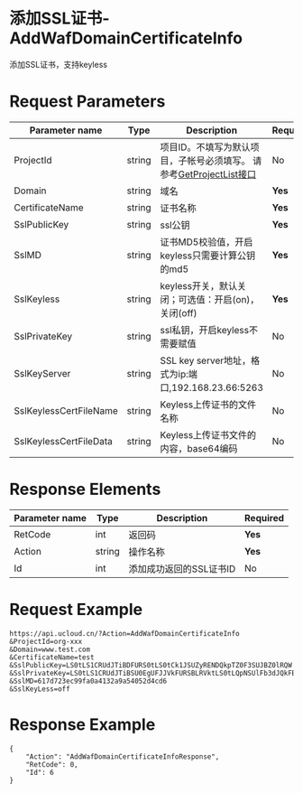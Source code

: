 # 添加SSL证书-AddWafDomainCertificateInfo

添加SSL证书，支持keyless

# Request Parameters
|Parameter name|Type|Description|Required|
|---|---|---|---|
|ProjectId|string|	项目ID。不填写为默认项目，子帐号必须填写。 请参考[GetProjectList接口](api/summary/get_project_list)|No|
|Domain|string|域名|**Yes**|
|CertificateName|string|证书名称|**Yes**|
|SslPublicKey|string|ssl公钥|**Yes**|
|SslMD|string|证书MD5校验值，开启keyless只需要计算公钥的md5|**Yes**|
|SslKeyless|string|keyless开关，默认关闭；可选值：开启(on)，关闭(off)|**Yes**|
|SslPrivateKey|string|ssl私钥，开启keyless不需要赋值|No|
|SslKeyServer|string|SSL key server地址，格式为ip:端口,192.168.23.66:5263|No|
|SslKeylessCertFileName|string|Keyless上传证书的文件名称|No|
|SslKeylessCertFileData|string|Keyless上传证书文件的内容，base64编码|No|

# Response Elements
|Parameter name|Type|Description|Required|
|---|---|---|---|
|RetCode|int|返回码|**Yes**|
|Action|string|操作名称|**Yes**|
|Id|int|添加成功返回的SSL证书ID|No|

# Request Example
```
https://api.ucloud.cn/?Action=AddWafDomainCertificateInfo
&ProjectId=org-xxx
&Domain=www.test.com
&CertificateName=test
&SslPublicKey=LS0tLS1CRUdJTiBDFURS0tLS0tCk1JSUZyRENDQkpTZ0F3SUJBZ0lRQW
&SslPrivateKey=LS0tLS1CRUdJTiBSU0EgUFJJVkFURSBLRVktLS0tLQpNSUlFb3dJQkFBS
&SslMD=617d723ec99fa0a4132a9a54052d4cd6
&SslKeyLess=off

```

# Response Example
```
{
    "Action": "AddWafDomainCertificateInfoResponse", 
    "RetCode": 0, 
    "Id": 6
}
```

